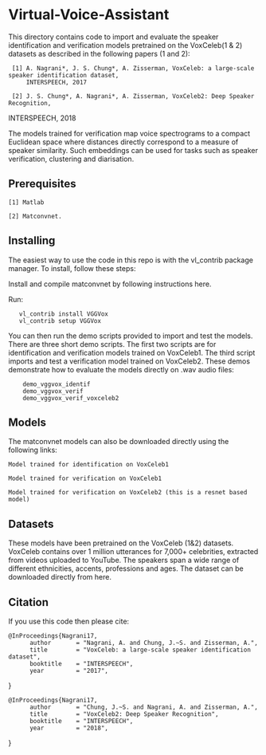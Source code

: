 # Virtual-Voice-Assistant
This directory contains code to import and evaluate the speaker identification and verification models pretrained on the VoxCeleb(1 & 2) datasets as described in the following papers (1 and 2):


     [1] A. Nagrani*, J. S. Chung*, A. Zisserman, VoxCeleb: a large-scale speaker identification dataset, 
         INTERSPEECH, 2017

     [2] J. S. Chung*, A. Nagrani*, A. Zisserman, VoxCeleb2: Deep Speaker Recognition, 
INTERSPEECH, 2018

The models trained for verification map voice spectrograms to a compact Euclidean space where distances directly correspond to a measure of speaker similarity. Such embeddings can be used for tasks such as speaker verification, clustering and diarisation.

## Prerequisites
    [1] Matlab

    [2] Matconvnet.
    
## Installing
The easiest way to use the code in this repo is with the vl_contrib package manager. To install, follow these steps:

Install and compile matconvnet by following instructions here.

Run:

      
       vl_contrib install VGGVox
       vl_contrib setup VGGVox
       
       
You can then run the demo scripts provided to import and test the models. There are three short demo scripts. The first two scripts are for identification and verification models trained on VoxCeleb1. The third script imports and test a verification model trained on VoxCeleb2. These demos demonstrate how to evaluate the models directly on .wav audio files:

        demo_vggvox_identif 
        demo_vggvox_verif 
        demo_vggvox_verif_voxceleb2
        
        
 ## Models
 The matconvnet models can also be downloaded directly using the following links:
 

    Model trained for identification on VoxCeleb1

    Model trained for verification on VoxCeleb1

    Model trained for verification on VoxCeleb2 (this is a resnet based model)

## Datasets

These models have been pretrained on the VoxCeleb (1&2) datasets. VoxCeleb contains over 1 million utterances for 7,000+ celebrities, extracted from videos uploaded to YouTube. The speakers span a wide range of different ethnicities, accents, professions and ages. The dataset can be downloaded directly from here.

## Citation
If you use this code then please cite:

    @InProceedings{Nagrani17,
          author       = "Nagrani, A. and Chung, J.~S. and Zisserman, A.",
          title        = "VoxCeleb: a large-scale speaker identification dataset",
          booktitle    = "INTERSPEECH",
          year         = "2017",
   }
   
   
    @InProceedings{Nagrani17,
          author       = "Chung, J.~S. and Nagrani, A. and Zisserman, A.",
          title        = "VoxCeleb2: Deep Speaker Recognition",
          booktitle    = "INTERSPEECH",
          year         = "2018",
   }
